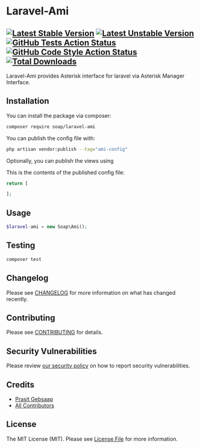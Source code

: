 # Laravel-Ami

[![Latest Stable Version](http://poser.pugx.org/soap/laravel-ami/v)](https://packagist.org/packages/soap/laravel-ami)
[![Latest Unstable Version](http://poser.pugx.org/soap/laravel-ami/v/unstable)](https://packagist.org/packages/soap/laravel-ami)
[![GitHub Tests Action Status](https://img.shields.io/github/workflow/status/soap/laravel-ami/run-tests?label=tests)](https://github.com/soap/laravel-ami/actions?query=workflow%3Arun-tests+branch%3Amain)
[![GitHub Code Style Action Status](https://img.shields.io/github/workflow/status/soap/laravel-ami/Check%20&%20fix%20styling?label=code%20style)](https://github.com/soap/laravel-ami/actions?query=workflow%3A"Check+%26+fix+styling"+branch%3Amain)
[![Total Downloads](http://poser.pugx.org/soap/laravel-ami/downloads)](https://packagist.org/packages/soap/laravel-ami)
---

Laravel-Ami provides Asterisk interface for laravel via Asterisk Manager Interface.

## Installation

You can install the package via composer:

```bash
composer require soap/laravel-ami
```

You can publish the config file with:
```bash
php artisan vendor:publish --tag="ami-config"
```

Optionally, you can publish the views using


This is the contents of the published config file:

```php
return [

];
```

## Usage

```php
$laravel-ami = new Soap\Ami();

```

## Testing

```bash
composer test
```

## Changelog

Please see [CHANGELOG](CHANGELOG.md) for more information on what has changed recently.

## Contributing

Please see [CONTRIBUTING](.github/CONTRIBUTING.md) for details.

## Security Vulnerabilities

Please review [our security policy](../../security/policy) on how to report security vulnerabilities.

## Credits

- [Prasit Gebsaap](https://github.com/soap)
- [All Contributors](../../contributors)

## License

The MIT License (MIT). Please see [License File](LICENSE.md) for more information.
